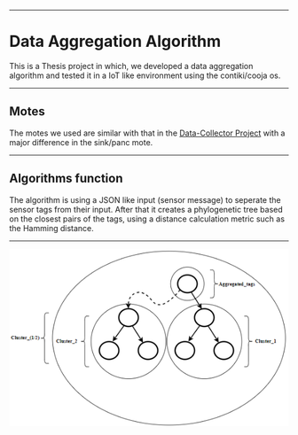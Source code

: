 ___
# Data Aggregation Algorithm
This is a Thesis project in which, we developed a data aggregation algorithm and tested it in a IoT like environment using the contiki/cooja os.
___
## Motes
The motes we used are similar with that in the [Data-Collector Project](https://github.com/taratandel/Data-Collector) with a major difference in the sink/panc mote.

___
## Algorithms function
The algorithm is using a JSON like input (sensor message) to seperate the sensor tags from their input. After that it creates a phylogenetic tree based on the closest pairs of the tags, using a distance  calculation metric such as the Hamming distance.
___
![TreeClusters](couple_aggr_expl.png)